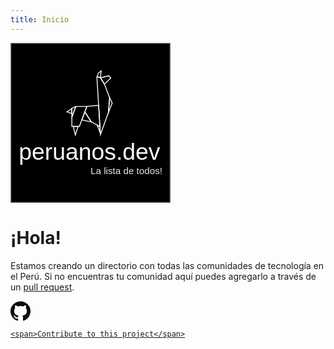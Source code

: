 ```yaml
---
title: Inicio
---
```


<svg xmlns="http://www.w3.org/2000/svg" width="256" viewBox="0 0 370 370">
  <g id="Logo" transform="translate(-145 -566)">
    <g id="Background" transform="translate(145 566)" stroke="#707070" stroke-width="2">
      <rect width="370" height="370" stroke="none"/>
      <rect x="1" y="1" width="368" height="368" fill="none"/>
    </g>
    <text id="peruanos.dev" transform="translate(164 836)" fill="#fff" font-size="54" font-family="Helvetica-Light, Helvetica" font-weight="300"><tspan x="0" y="0">peruanos.dev</tspan></text>
    <g id="Lama">
      <g id="Trazado_1" data-name="Trazado 1" transform="translate(274 719)" fill="none">
        <path d="M13.609-2.537V12.094L-.477,6.879l11.95-8.661Z" stroke="none"/>
        <path d="M 11.60888290405273 0.5894556045532227 L 3.726381301879883 6.302347183227539 L 11.60888290405273 9.220654487609863 L 11.60888290405273 0.5894556045532227 M 13.60888290405273 -2.536802291870117 L 13.60888290405273 12.09377861022949 L -0.4770774841308594 6.878787994384766 L 11.47287273406982 -1.782011985778809 L 13.60888290405273 -2.536802291870117 Z" stroke="none" fill="#fff"/>
      </g>
      <g id="Trazado_2" data-name="Trazado 2" transform="translate(272 719)" fill="none">
        <path d="M13.609-1.9l.278,22.572h1.541L25.4-7l-2.128-.08Z" stroke="none"/>
        <path d="M 22.29406929016113 -4.283432006835938 L 15.62368774414062 -0.7072830200195312 L 15.80167198181152 13.73830413818359 L 22.29406929016113 -4.283432006835938 M 23.26904296875 -7.075435638427734 L 25.39676284790039 -6.99505615234375 L 15.42828369140625 20.6756649017334 L 13.88699340820312 20.6756649017334 L 13.60888290405273 -1.896395683288574 L 23.26904296875 -7.075435638427734 Z" stroke="none" fill="#fff"/>
      </g>
      <g id="Trazado_3" data-name="Trazado 3" transform="translate(296 714)" fill="none">
        <path d="M-.692-2.058H27.1L9,46H-10.111V24.259Z" stroke="none"/>
        <path d="M 0.7167186737060547 -0.058319091796875 L -8.110565185546875 24.60595703125 L -8.110565185546875 44.00000381469727 L 7.616137504577637 44.00000381469727 L 24.21073532104492 -0.058319091796875 L 0.7167186737060547 -0.058319091796875 M -0.6917152404785156 -2.058319091796875 L 27.1011962890625 -2.058319091796875 L 8.999996185302734 46.00000381469727 L -10.11056518554688 46.00000381469727 L -10.11056518554688 24.25885200500488 L -0.6917152404785156 -2.058319091796875 Z" stroke="none" fill="#fff"/>
      </g>
      <g id="Trazado_4" data-name="Trazado 4" transform="translate(287 761)" fill="none">
        <path d="M14.561-2.579l.716,1.293L7.887,21.629,2.274-1.559l-.5-1.02Z" stroke="none"/>
        <path d="M 4.568509101867676 -0.5792865753173828 L 8.161627769470215 14.26169967651367 L 12.94729232788086 -0.5792865753173828 L 4.568509101867676 -0.5792865753173828 M 1.776913642883301 -2.579286575317383 L 14.56066417694092 -2.579286575317383 L 15.27661418914795 -1.286075592041016 L 7.887454032897949 21.62869453430176 L 2.273504257202148 -1.559116363525391 L 1.776913642883301 -2.579286575317383 Z" stroke="none" fill="#fff"/>
      </g>
      <g id="Trazado_5" data-name="Trazado 5" transform="translate(303 729)" fill="none">
        <path d="M13.643-5.368l17.521,26.8L5.528,15.842Z" stroke="none"/>
        <path d="M 14.11144065856934 -0.9964122772216797 L 8.22773551940918 14.38364410400391 L 26.81641578674316 18.43440437316895 L 14.11144065856934 -0.9964122772216797 M 13.64251899719238 -5.368165969848633 L 31.16384887695312 21.42871284484863 L 5.528348922729492 15.8423433303833 L 13.64251899719238 -5.368165969848633 Z" stroke="none" fill="#fff"/>
      </g>
      <g id="Trazado_6" data-name="Trazado 6" transform="translate(322 713)" fill="none">
        <path d="M-1.076-.959,27.766-3.685l3.164,52.006L9.4,36.577-6.273,13.124Z" stroke="none"/>
        <path d="M 25.89504432678223 -1.499069213867188 L 0.3646736145019531 0.9134178161621094 L -4.044031143188477 12.86007499694824 L 10.78472805023193 35.05647277832031 L 28.71364593505859 44.83470153808594 L 25.89504432678223 -1.499069213867188 M 27.76577949523926 -3.68475341796875 L 30.92943954467773 48.3212890625 L 9.39508056640625 36.57668685913086 L -6.273159027099609 13.12371826171875 L -1.0760498046875 -0.9593505859375 L 27.76577949523926 -3.68475341796875 Z" stroke="none" fill="#fff"/>
      </g>
      <g id="Trazado_7" data-name="Trazado 7" transform="translate(331 760)" fill="none">
        <path d="M13.9-5.255,21.655-.939l1.222,17.06-2.1-.44-7.423-19.4Z" stroke="none"/>
        <path d="M 16.2974910736084 -1.631241798400879 L 20.36123085021973 8.98942756652832 L 19.73748970031738 0.2825202941894531 L 16.2974910736084 -1.631241798400879 M 13.89697647094727 -5.25537109375 L 21.65508651733398 -0.9393320083618164 L 22.87722778320312 16.1207275390625 L 20.78027725219727 15.68120765686035 L 13.35772705078125 -3.717782020568848 L 13.89697647094727 -5.25537109375 Z" stroke="none" fill="#fff"/>
      </g>
      <g id="Trazado_8" data-name="Trazado 8" transform="translate(331 760)" fill="none">
        <path d="M41.582-33.379,44.229-67.1,32.573-97.989l-10.35-16.845-8.7-1.8-.777,1.8L19.892-.424,21.248,23Z" stroke="none"/>
        <path d="M 22.68005752563477 13.13078308105469 L 39.60932159423828 -33.80437469482422 L 42.19972991943359 -66.81027984619141 L 30.76862335205078 -97.10441589355469 L 20.97036361694336 -113.0510864257812 L 14.77762413024902 -114.3335113525391 L 21.88825416564941 -0.5486483573913574 L 21.88855361938477 -0.5440683364868164 L 21.88881301879883 -0.5394683480262756 L 22.68005752563477 13.13078308105469 M 21.24773406982422 22.9963321685791 L 19.89215278625488 -0.4239083528518677 L 12.74243354797363 -114.8343048095703 L 13.51955318450928 -116.6364669799805 L 22.22205352783203 -114.8343048095703 L 32.57251358032227 -97.98892974853516 L 44.22851181030273 -67.09878540039062 L 41.58209228515625 -33.37920761108398 L 21.24773406982422 22.9963321685791 Z" stroke="none" fill="#fff"/>
      </g>
      <g id="Trazado_9" data-name="Trazado 9" transform="translate(362 697)" fill="none">
        <path d="M11.4-7.875,19.316,8.153,8.119,35.775Z" stroke="none"/>
        <path d="M 12.8453369140625 -0.4316024780273438 L 11.07233047485352 23.16623878479004 L 17.12554168701172 8.233339309692383 L 12.8453369140625 -0.4316024780273438 M 11.39899063110352 -7.875492095947266 L 19.31634902954102 8.152587890625 L 8.119350433349609 35.77489852905273 L 11.39899063110352 -7.875492095947266 Z" stroke="none" fill="#fff"/>
      </g>
      <g id="Trazado_10" data-name="Trazado 10" transform="translate(367 647)" fill="none">
        <path d="M-15.5-.795,5.426-6.027,11.383.228-4.931,16.286Z" stroke="none"/>
        <path d="M 4.78113842010498 -3.804586410522461 L -12.36222553253174 0.4812202453613281 L -4.548426151275635 13.10313892364502 L 8.577957153320312 0.1825656890869141 L 4.78113842010498 -3.804586410522461 M 5.426175117492676 -6.027400970458984 L 11.38290500640869 0.2279396057128906 L -4.930515289306641 16.28557968139648 L -15.50439548492432 -0.7948007583618164 L 5.426175117492676 -6.027400970458984 Z" stroke="none" fill="#fff"/>
      </g>
      <g id="Trazado_11" data-name="Trazado 11" transform="translate(332 645)" fill="none">
        <path d="M24.2-16.425,21.421,2.327,11.706.123,15.5-9.7Z" stroke="none"/>
        <path d="M 21.4896354675293 -11.80144309997559 L 17.16672706604004 -8.455717086791992 L 14.40652275085449 -1.315260887145996 L 19.75838661193848 -0.1010961532592773 L 21.4896354675293 -11.80144309997559 M 24.19549179077148 -16.42467880249023 L 21.42090225219727 2.326900482177734 L 11.70633316040039 0.122981071472168 L 15.50210189819336 -9.696409225463867 L 24.19549179077148 -16.42467880249023 Z" stroke="none" fill="#fff"/>
      </g>
    </g>
    <text id="La_lista_de_todos_" data-name="La lista de todos!" transform="translate(330 869)" fill="#e8e8e8" font-size="22" font-family="Helvetica"><tspan x="0" y="0">La lista de todos!</tspan></text>
  </g>
</svg>


# ¡Hola!

Estamos creando un directorio con todas las comunidades de tecnología en el Perú. Si no encuentras tu comunidad aquí puedes agregarlo a través de un [pull request](https://github.com/peruanosdev/peruanosdev.github.io).

<div class="contribute-button">
  <a href="https://github.com/peruanosdev/peruanos.github.io">
    <svg viewBox="0 0 32.579 31.775" width="32px" height="32px">
      <path transform="translate(-136.32 -107.44)" d="M152.608,107.44a16.291,16.291,0,0,0-5.148,31.747c.815.149,1.112-.353,1.112-.785,0-.387-.014-1.411-.022-2.771-4.531.985-5.487-2.183-5.487-2.183a4.315,4.315,0,0,0-1.809-2.383c-1.479-1.011.112-.99.112-.99a3.42,3.42,0,0,1,2.495,1.678,3.468,3.468,0,0,0,4.741,1.354,3.482,3.482,0,0,1,1.034-2.178c-3.617-.411-7.42-1.808-7.42-8.051a6.3,6.3,0,0,1,1.677-4.371,5.852,5.852,0,0,1,.16-4.311s1.367-.438,4.479,1.67a15.448,15.448,0,0,1,8.156,0c3.11-2.108,4.475-1.67,4.475-1.67a5.854,5.854,0,0,1,.163,4.311A6.286,6.286,0,0,1,163,122.878c0,6.258-3.809,7.635-7.438,8.038a3.889,3.889,0,0,1,1.106,3.017c0,2.178-.02,3.935-.02,4.469,0,.435.294.942,1.12.783a16.292,16.292,0,0,0-5.16-31.745Z" fill="#0f0c0d" fill-rule="evenodd" data-name="Trazado 1"/>
    </svg>

    <span>Contribute to this project</span>
  </a>
</div>